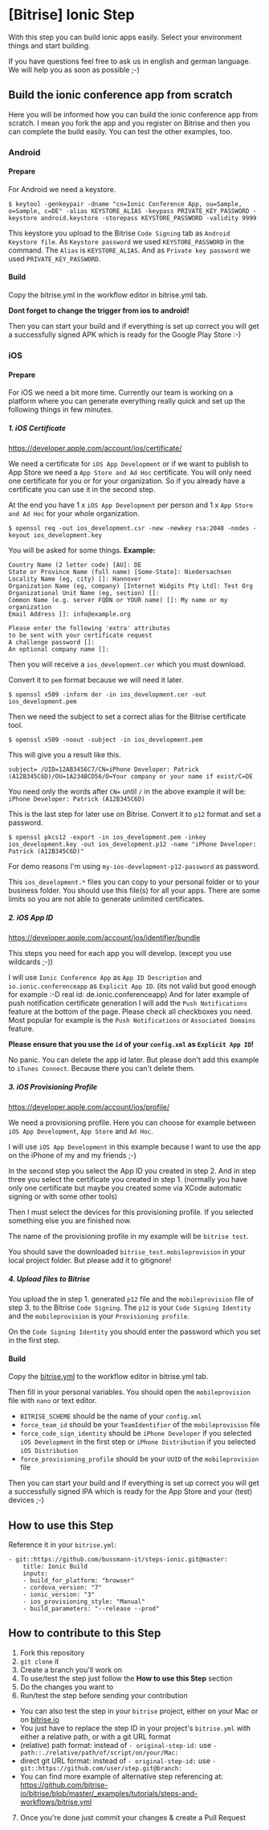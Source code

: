 # [Bitrise] Ionic Step

With this step you can build ionic apps easily.
Select your environment things and start building.

If you have questions feel free to ask us in english and german language.
We will help you as soon as possible ;-)

## Build the ionic conference app from scratch

Here you will be informed how you can build the ionic conference app from scratch.
I mean you fork the app and you register on Bitrise and then you can complete the build easily.
You can test the other examples, too.

### Android

#### Prepare

For Android we need a keystore.

    $ keytool -genkeypair -dname "cn=Ionic Conference App, ou=Sample, o=Sample, c=DE" -alias KEYSTORE_ALIAS -keypass PRIVATE_KEY_PASSWORD -keystore android.keystore -storepass KEYSTORE_PASSWORD -validity 9999

This keystore you upload to the Bitrise `Code Signing` tab as `Android Keystore file`.
As `Keystore password` we used `KEYSTORE_PASSWORD` in the command.
The `Alias` is `KEYSTORE_ALIAS`.
And as `Private key password` we used `PRIVATE_KEY_PASSWORD`.

#### Build

Copy the bitrise.yml in the workflow editor in bitrise.yml tab.

**Dont forget to change the trigger from ios to android!**

Then you can start your build and if everything is set up correct you will get a successfully signed APK which is ready for the Google Play Store :-)

### iOS

#### Prepare

For iOS we need a bit more time. Currently our team is working on a platform where you can generate everything really quick and set up the following things in few minutes.

##### 1. iOS Certificate

https://developer.apple.com/account/ios/certificate/

We need a certificate for `iOS App Development` or if we want to publish to App Store we need a `App Store and Ad Hoc` certificate.
You will only need one certificate for you or for your organization. So if you already have a certificate you can use it in the second step.

At the end you have 1 x `iOS App Development` per person and 1 x `App Store and Ad Hoc` for your whole organization.

    $ openssl req -out ios_development.csr -new -newkey rsa:2048 -nodes -keyout ios_development.key

You will be asked for some things.
**Example:**

    Country Name (2 letter code) [AU]: DE
    State or Province Name (full name) [Some-State]: Niedersachsen
    Locality Name (eg, city) []: Hannover
    Organization Name (eg, company) [Internet Widgits Pty Ltd]: Test Org
    Organizational Unit Name (eg, section) []:
    Common Name (e.g. server FQDN or YOUR name) []: My name or my organization
    Email Address []: info@example.org

    Please enter the following 'extra' attributes
    to be sent with your certificate request
    A challenge password []:
    An optional company name []:

Then you will receive a `ios_development.cer` which you must download.

Convert it to `pem` format because we will need it later.

    $ openssl x509 -inform der -in ios_development.cer -out ios_development.pem

Then we need the subject to set a correct alias for the Bitrise certificate tool.

    $ openssl x509 -noout -subject -in ios_development.pem

This will give you a result like this.

    subject= /UID=12AB3456C7/CN=iPhone Developer: Patrick (A12B345C6D)/OU=1A234BCD56/O=Your company or your name if exist/C=DE

You need only the words after `CN=` until `/` in the above example it will be: `iPhone Developer: Patrick (A12B345C6D)`

This is the last step for later use on Bitrise. Convert it to `p12` format and set a password.

    $ openssl pkcs12 -export -in ios_development.pem -inkey ios_development.key -out ios_development.p12 -name "iPhone Developer: Patrick (A12B345C6D)"

For demo reasons I'm using `my-ios-development-p12-password` as password.

This `ios_development.*` files you can copy to your personal folder or to your business folder.
You should use this file(s) for all your apps. There are some limits so you are not able to generate unlimited certificates.

##### 2. iOS App ID

https://developer.apple.com/account/ios/identifier/bundle

This steps you need for each app you will develop. (except you use wildcards ;-))

I will use `Ionic Conference App` as `App ID Description` and `io.ionic.conferenceapp` as `Explicit App ID`. (its not valid but good enough for example :-D real id: de.ionic.conferenceapp)
And for later example of push notification certificate generation I will add the `Push Notifications` feature at the bottom of the page.
Please check all checkboxes you need. Most popular for example is the `Push Notifications` or `Associated Domains` feature.

**Please ensure that you use the `id` of your `config.xml` as `Explicit App ID`!**

No panic. You can delete the app id later. But please don't add this example to `iTunes Connect`. Because there you can't delete them.

##### 3. iOS Provisioning Profile

https://developer.apple.com/account/ios/profile/

We need a provisioning profile.
Here you can choose for example between `iOS App Development`, `App Store` and `Ad Hoc`.

I will use `iOS App Development` in this example because I want to use the app on the iPhone of my and my friends ;-)

In the second step you select the App ID you created in step 2.
And in step three you select the certificate you created in step 1. (normally you have only one certificate but maybe you created some via XCode automatic signing or with some other tools)

Then I must select the devices for this provisioning profile. If you selected something else you are finished now.

The name of the provisioning profile in my example will be `bitrise test`.

You should save the downloaded `bitrise_test.mobileprovision` in your local project folder. But please add it to gitignore!

##### 4. Upload files to Bitrise

You upload the in step 1. generated `p12` file and the `mobileprovision` file of step 3. to the Bitrise `Code Signing`.
The `p12` is your `Code Signing Identity` and the `mobileprovision` is your `Provisioning profile`.

On the `Code Signing Identity` you should enter the password which you set in the first step.

#### Build

Copy the [bitrise.yml](https://github.com/bussmann-it/ionic-conference-app/raw/master/bitrise.yml) to the workflow editor in bitrise.yml tab.

Then fill in your personal variables.
You should open the `mobileprovision` file with `nano` or text editor.

- `BITRISE_SCHEME` should be the name of your `config.xml`
- `force_team_id` should be your `TeamIdentifier` of the `mobileprovision` file
- `force_code_sign_identity` should be `iPhone Developer` if you selected `iOS Development` in the first step or `iPhone Distribution` if you selected `iOS Distribution`
- `force_provisioning_profile` should be your `UUID` of the `mobileprovision` file

Then you can start your build and if everything is set up correct you will get a successfully signed IPA which is ready for the App Store and your (test) devices ;-)

## How to use this Step

Reference it in your `bitrise.yml`:

```
- git::https://github.com/bussmann-it/steps-ionic.git@master:
    title: Ionic Build
    inputs:
    - build_for_platform: "browser"
    - cordova_version: "7"
    - ionic_version: "3"
    - ios_provisioning_style: "Manual"
    - build_parameters: "--release --prod"
```

## How to contribute to this Step

1. Fork this repository
2. `git clone` it
3. Create a branch you'll work on
4. To use/test the step just follow the **How to use this Step** section
5. Do the changes you want to
6. Run/test the step before sending your contribution
  * You can also test the step in your `bitrise` project, either on your Mac or on [bitrise.io](https://www.bitrise.io)
  * You just have to replace the step ID in your project's `bitrise.yml` with either a relative path, or with a git URL format
  * (relative) path format: instead of `- original-step-id:` use `- path::./relative/path/of/script/on/your/Mac:`
  * direct git URL format: instead of `- original-step-id:` use `- git::https://github.com/user/step.git@branch:`
  * You can find more example of alternative step referencing at: https://github.com/bitrise-io/bitrise/blob/master/_examples/tutorials/steps-and-workflows/bitrise.yml
7. Once you're done just commit your changes & create a Pull Request
